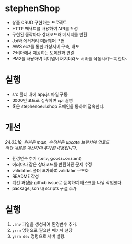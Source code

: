 # stephenShop

- 상품 CRUD 구현하는 프로젝트
- HTTP 메서드를 사용하여 API를 작성
- 구현된 동작마다 상태코드와 메세지를 반환
- Joi와 에러처리 미들웨어 구현
- AWS ec2를 통한 가상서버 구축, 배포
- 가비아에서 제공하는 도메인과 연결
- PM2를 사용하여 터미널이 꺼지더라도 서버를 작동시키도록 한다.

# 실행

- src 폴더 내에 app.js 파일 구동
- 3000번 포트로 접속하여 api 실행
- 혹은 stephenoeul.shop 도메인을 통하여 접속한다.

# 개선

_24.05.18, 원본은 main, 수정본은 update 브랜치에 업로드_  
_하단 내용은 개선하며 추가된 내용입니다._

- 환경변수 추가 (.env, goodsconstant)
- 에러마다 같은 상태코드를 반환하던 문제 수정
- validators 폴더 추가하여 validator 구조화
- README 작성
- 개선 과정을 github issue로 등록하여 태스크를 나눠 작업했다.
- package.json 내 scripts 구절 추가

# 실행

1. `.env` 파일을 생성하여 환경변수 추가.
2. `yarn` 명령으로 필요한 패키지 설장.
3. `yarn dev` 명령으로 서버 실행.
